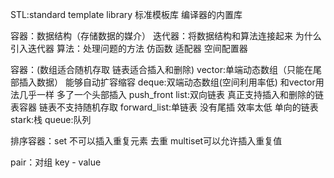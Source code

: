 STL:standard template library 标准模板库 编译器的内置库

容器：数据结构（存储数据的媒介）
迭代器：将数据结构和算法连接起来 为什么引入迭代器
算法：处理问题的方法
仿函数
适配器
空间配置器

容器：(数组适合随机存取 链表适合插入和删除)
vector:单端动态数组（只能在尾部插入数据） 能够自动扩容缩容
deque:双端动态数组(空间利用率低) 和vector用法几乎一样 多了一个头部插入 push_front
list:双向链表 真正支持插入和删除的链表容器  链表不支持随机存取
forward_list:单链表  没有尾插 效率太低 单向的链表
stark:栈
queue:队列

排序容器：set 不可以插入重复元素 去重
    multiset可以允许插入重复值

pair：对组  key - value